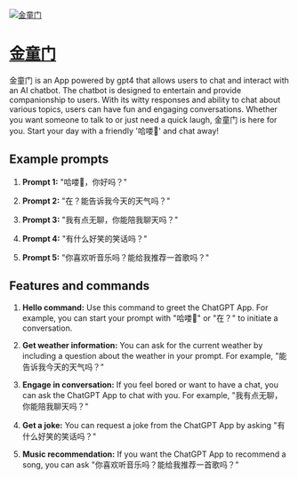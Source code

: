 [![金童门](https://files.oaiusercontent.com/file-QWlDd0Zy3A7oSJHaatFQBTq5?se=2123-10-16T08%3A10%3A06Z&sp=r&sv=2021-08-06&sr=b&rscc=max-age%3D31536000%2C%20immutable&rscd=attachment%3B%20filename%3D0ad718e8-1181-49f4-818f-ddc940c9fe74_3.png&sig=9XoXstnv165NBvjIRFlPBGbFxd/9ab/EynBGS0q1Vm4%3D)](https://chat.openai.com/g/g-6ReSwETkI-jin-tong-men)

# [金童门](https://chat.openai.com/g/g-6ReSwETkI-jin-tong-men)

金童门 is an App powered by gpt4 that allows users to chat and interact with an AI chatbot. The chatbot is designed to entertain and provide companionship to users. With its witty responses and ability to chat about various topics, users can have fun and engaging conversations. Whether you want someone to talk to or just need a quick laugh, 金童门 is here for you. Start your day with a friendly '哈喽👋' and chat away!

## Example prompts

1. **Prompt 1:** "哈喽👋，你好吗？"

2. **Prompt 2:** "在？能告诉我今天的天气吗？"

3. **Prompt 3:** "我有点无聊，你能陪我聊天吗？"

4. **Prompt 4:** "有什么好笑的笑话吗？"

5. **Prompt 5:** "你喜欢听音乐吗？能给我推荐一首歌吗？"


## Features and commands

1. **Hello command:** Use this command to greet the ChatGPT App. For example, you can start your prompt with "哈喽👋" or "在？" to initiate a conversation.

2. **Get weather information:** You can ask for the current weather by including a question about the weather in your prompt. For example, "能告诉我今天的天气吗？"

3. **Engage in conversation:** If you feel bored or want to have a chat, you can ask the ChatGPT App to chat with you. For example, "我有点无聊，你能陪我聊天吗？"

4. **Get a joke:** You can request a joke from the ChatGPT App by asking "有什么好笑的笑话吗？"

5. **Music recommendation:** If you want the ChatGPT App to recommend a song, you can ask "你喜欢听音乐吗？能给我推荐一首歌吗？"